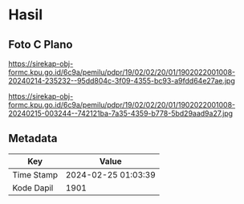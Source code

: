 # Hasil

## Foto C Plano

https://sirekap-obj-formc.kpu.go.id/6c9a/pemilu/pdpr/19/02/02/20/01/1902022001008-20240214-235232--95dd804c-3f09-4355-bc93-a9fdd64e27ae.jpg

https://sirekap-obj-formc.kpu.go.id/6c9a/pemilu/pdpr/19/02/02/20/01/1902022001008-20240215-003244--742121ba-7a35-4359-b778-5bd29aad9a27.jpg


## Metadata

| Key        | Value               |
| ---------- | ------------------- |
| Time Stamp | 2024-02-25 01:03:39 |
| Kode Dapil | 1901                |



